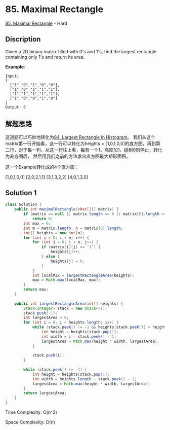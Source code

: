 # 85. Maximal Rectangle

[85. Maximal Rectangle](https://leetcode.com/problems/maximal-rectangle/) - Hard

## Discription
Given a 2D binary matrix filled with 0's and 1's, find the largest rectangle containing only 1's and return its area.

**Example**:

    Input:
    [
      ["1","0","1","0","0"],
      ["1","0","1","1","1"],
      ["1","1","1","1","1"],
      ["1","0","0","1","0"]
    ]
    Output: 6
    
## 解题思路
这道题可以巧妙地转化为[84. Largest Rectangle in Histogram](https://github.com/cswsq96/My-LeetCode-Solutions/blob/master/Problems/84.%20Largest%20Rectangle%20in%20Histogram.md)。
我们从这个matrix第一行开始看，这一行可以转化为heights = [1,0,1,0,0]的直方图，再到第二行，对于每一列，从这一行往上看，每有一个1，高度加1，碰到0则停止，转化为直方图后，
然后用我们之前的方法求出直方图最大矩形面积。

这一个Example转化成的4个直方图：

  [1,0,1,0,0]
  [2,0,2,1,1]
  [3,1,3,2,2]
  [4,0,1,3,0]
    
## Solution 1

```java
class Solution {
    public int maximalRectangle(char[][] matrix) {
        if (matrix == null || matrix.length == 0 || matrix[0].length == 0)
            return 0;
        int max = 0;
        int m = matrix.length, n = matrix[0].length;
        int[] heights = new int[n];
        for (int i = 0; i < m; i++) {
            for (int j = 0; j < n; j++) {
                if (matrix[i][j] == '1') {
                    heights[j]++;
                } else {
                    heights[j] = 0;
                }
            }
            int localMax = largestRectangleArea(heights);
            max = Math.max(localMax, max);
        }
        return max;
    }
    
    public int largestRectangleArea(int[] heights) {
        Stack<Integer> stack = new Stack<>();
        stack.push(-1);
        int largestArea = 0;
        for (int i = 0; i < heights.length; i++) {
            while (stack.peek() != -1 && heights[stack.peek()] > heights[i]) {
                int height = heights[stack.pop()];
                int width = i - stack.peek() - 1;
                largestArea = Math.max(height * width, largestArea);
            }
            
            stack.push(i);
        }
        
        while (stack.peek() != -1) {
            int height = heights[stack.pop()];
            int width = heights.length - stack.peek() - 1;
            largestArea = Math.max(height * width, largestArea);
        }
        return largestArea;
    }
}
```
Time Complexity: O(n^2)

Space Complexity: O(n)
